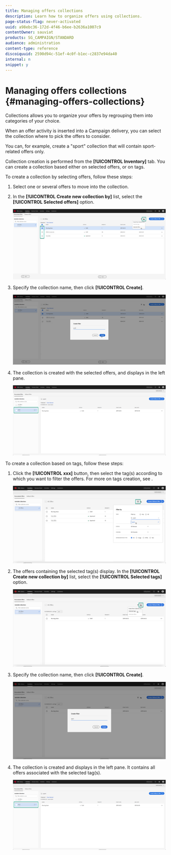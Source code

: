 ```yaml
---
title: Managing offers collections
description: Learn how to organize offers using collections.
page-status-flag: never-activated
uuid: a98ebc36-172d-4f46-b6ee-b2636a1007c9
contentOwner: sauviat
products: SG_CAMPAIGN/STANDARD
audience: administration
content-type: reference
discoiquuid: 2590d94c-51ef-4c0f-b1ec-c2837e94da40
internal: n
snippet: y
---
```


# Managing offers collections {#managing-offers-collections}

Collections allows you to organize your offers by regrouping them into categories of your choice.

When an offer activity is inserted into a Campaign delivery, you can select the collection where to pick the offers to consider. 

You can, for example, create a "sport" collection that will contain sport-related offers only.

Collection creation is performed from the **[!UICONTROL Inventory]** tab. You can create a collection based either on selected offers, or on tags.

To create a collection by selecting offers, follow these steps:

1. Select one or several offers to move into the collection.

1. In the **[!UICONTROL Create new collection by]** list, select the **[!UICONTROL Selected offers]** option.

    ![](assets/offers_createcollection.png)

1. Specify the collection name, then click **[!UICONTROL Create]**.

    ![](assets/offers_createcollection2.png)

1. The collection is created with the selected offers, and displays in the left pane.

    ![](assets/offers_createcollection3.png)

To create a collection based on tags, follow these steps:

1. Click the **[!UICONTROL xxx]** button, then select the tag(s) according to which you want to filter the offers. For more on tags creation, see [](../../sending/using/creating-offers.md#creating-tags).

    ![](assets/offers_create_collection_tag.png)

1. The offers containing the selected tag(s) display. In the **[!UICONTROL Create new collection by]** list, select the **[!UICONTROL Selected tags]** option.

    ![](assets/offers_create_collection_tag2.png)

1. Specify the collection name, then click **[!UICONTROL Create]**.

    ![](assets/offers_create_collection_tag3.png)

1. The collection is created and displays in the left pane. It contains all offers associated with the selected tag(s).

    ![](assets/offers_collection_created.png)
